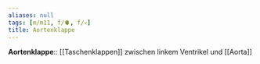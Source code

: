 ```yaml
---
aliases: null
tags: [m/m11, f/🫀, f/💀]
title: Aortenklappe
---
```

**Aortenklappe**:: [[Taschenklappen]] zwischen linkem Ventrikel und [[Aorta]]